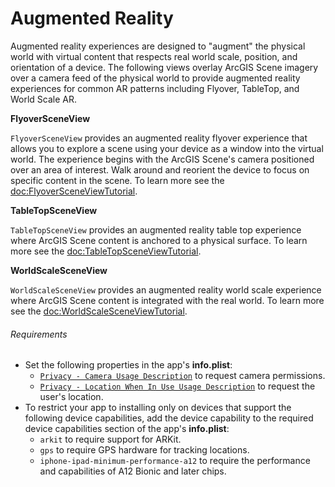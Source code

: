 # Augmented Reality

Augmented reality experiences are designed to "augment" the physical world with virtual 
content that respects real world scale, position, and orientation of a device. The following 
views overlay ArcGIS Scene imagery over a camera feed of the physical world to provide augmented 
reality experiences for common AR patterns including Flyover, TableTop, and World Scale AR.

**FlyoverSceneView**

`FlyoverSceneView` provides an augmented reality flyover experience that allows you to 
explore a scene using your device as a window into the virtual world. The experience begins
with the ArcGIS Scene's camera positioned over an area of interest. Walk around and reorient
the device to focus on specific content in the scene. To learn more see the <doc:FlyoverSceneViewTutorial>.

**TableTopSceneView**

`TableTopSceneView` provides an augmented reality table top experience where ArcGIS Scene content
is anchored to a physical surface. To learn more see the <doc:TableTopSceneViewTutorial>.

**WorldScaleSceneView**

`WorldScaleSceneView` provides an augmented reality world scale experience where ArcGIS Scene content
is integrated with the real world. To learn more see the <doc:WorldScaleSceneViewTutorial>.

###### Requirements
* Set the following properties in the app's **info.plist**:
    * [`Privacy - Camera Usage Description`](https://developer.apple.com/documentation/bundleresources/information_property_list/nscamerausagedescription) to request camera permissions.
    * [`Privacy - Location When In Use Usage Description`](https://developer.apple.com/documentation/bundleresources/information_property_list/nslocationwheninuseusagedescription) to request the user's location.
* To restrict your app to installing only on devices that support the following device capabilities, add the device capability to the required device capabilities section of the app's **info.plist**:
    * `arkit` to require support for ARKit.
    * `gps` to require GPS hardware for tracking locations.
    * `iphone-ipad-minimum-performance-a12` to require the performance and capabilities of A12 Bionic and later chips.
